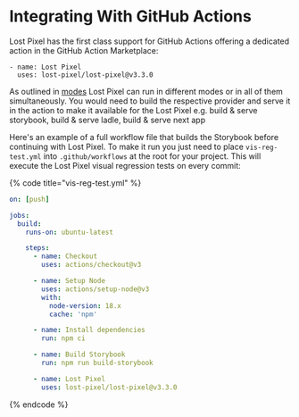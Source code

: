 # Integrating With GitHub Actions

Lost Pixel has the first class support for GitHub Actions offering a dedicated action in the GitHub Action Marketplace:

```
- name: Lost Pixel
  uses: lost-pixel/lost-pixel@v3.3.0
```

As outlined in [modes](project-configuration/modes.md) Lost Pixel can run in different modes or in all of them simultaneously. You would need to build the respective provider and serve it in the action to make it available for the Lost Pixel e.g. build & serve storybook, build & serve ladle, build & serve next app

Here's an example of a full workflow file that builds the Storybook before continuing with Lost Pixel. To make it run you just need to place `vis-reg-test.yml` into `.github/workflows` at the root for your project. This will execute the Lost Pixel visual regression tests on every commit:

{% code title="vis-reg-test.yml" %}

```yaml
on: [push]

jobs:
  build:
    runs-on: ubuntu-latest

    steps:
      - name: Checkout
        uses: actions/checkout@v3

      - name: Setup Node
        uses: actions/setup-node@v3
        with:
          node-version: 18.x
          cache: 'npm'

      - name: Install dependencies
        run: npm ci

      - name: Build Storybook
        run: npm run build-storybook

      - name: Lost Pixel
        uses: lost-pixel/lost-pixel@v3.3.0
```

{% endcode %}
